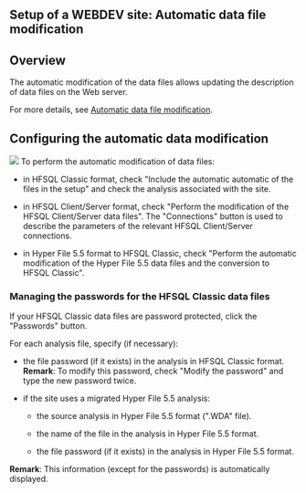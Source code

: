 


## Setup of a WEBDEV site: Automatic data file modification
			



<a name="NOTE1"></a>
<a name="NOTE1_1"></a>


## Overview
<a name="overview_ELTTEXTE000095"></a>
The automatic modification of the data files allows updating the description of data files on the Web server.

For more details, see [Automatic data file modification](../WDLang4/3044195.md).

<a name="NOTE2"></a>
<a name="NOTE2_1"></a>


## Configuring the automatic data modification
<a name="configuring_the_automatic_data_modification_ELTTEXTE000119"></a>

![](https://doc.pcsoft.fr/en-US/images/image.awp?langid=3&name=mofiauto.gif&type=thumb)
To perform the automatic modification of data files:

- in HFSQL Classic format, check "Include the automatic automatic of the files in the setup" and check the analysis associated with the site.

- in HFSQL Client/Server format, check "Perform the modification of the HFSQL Client/Server data files". The "Connections" button is used to describe the parameters of the relevant HFSQL Client/Server connections.

- in Hyper File 5.5  format to HFSQL Classic, check "Perform the automatic modification of the Hyper File 5.5 data files and the conversion to HFSQL Classic".



<a name="NOTE2_2"></a>


### Managing the passwords for the HFSQL Classic data files
<a name="managing_the_passwords_for_the_hfsql_classic_data_files_ELTPARAGRAPHE000033"></a>

If your HFSQL Classic data files are password protected, click the "Passwords" button.

For each analysis file, specify (if necessary):

- the file password (if it exists) in the analysis in HFSQL Classic format. 
	**Remark**: To modify this password, check "Modify the password" and type the new password twice.

- if the site uses a migrated Hyper File 5.5 analysis:

	- the source analysis in Hyper File 5.5 format (".WDA" file).

	- the name of the file in the analysis in Hyper File 5.5 format.

	- the file password (if it exists) in the analysis in Hyper File 5.5 format.







**Remark**: This information (except for the passwords) is automatically displayed.


